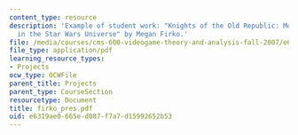 ```yaml
---
content_type: resource
description: 'Example of student work: "Knights of the Old Republic: Moral Dilemmas
  in the Star Wars Universe" by Megan Firko.'
file: /media/courses/cms-600-videogame-theory-and-analysis-fall-2007/e6319ae0665ed087f7a7d15992652b53_firko_pres.pdf
file_type: application/pdf
learning_resource_types:
- Projects
ocw_type: OCWFile
parent_title: Projects
parent_type: CourseSection
resourcetype: Document
title: firko_pres.pdf
uid: e6319ae0-665e-d087-f7a7-d15992652b53
---
```

